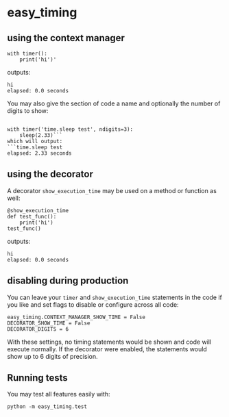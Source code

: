 # easy_timing

## using the context manager
```from easy_timing import timer
with timer():
    print('hi')'
```

outputs:

```Code executed
hi
elapsed: 0.0 seconds
```

You may also give the section of code a name and optionally the number of digits to show:

```from time import sleep

with timer('time.sleep test', ndigits=3):
    sleep(2.33)```
which will output:
```time.sleep test
elapsed: 2.33 seconds
```

## using the decorator
A decorator `show_execution_time` may be used on a method or function as well:

```from easy_timing import show_execution_time
@show_execution_time
def test_func():
    print('hi')
test_func()
```

outputs:

```test_func called
hi
elapsed: 0.0 seconds
```

## disabling during production
You can leave your `timer` and `show_execution_time` statements in the code if you like and set flags to disable or configure across all code:

```import easy_timing
easy_timing.CONTEXT_MANAGER_SHOW_TIME = False
DECORATOR_SHOW_TIME = False
DECORATOR_DIGITS = 6
```

With these settings, no timing statements would be shown and code will execute normally. If the decorator were enabled, the statements would show up to 6 digits of precision.

## Running tests
You may test all features easily with:

`python -m easy_timing.test`
